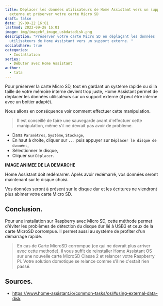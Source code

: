 ```yaml
---
title: Déplacer les données utilisateurs de Home Assistant vers un support
  externe et préserver votre carte Micro SD
draft: false
date: 19-09-22 16:01
lastmod: 2022-09-28 16:01
image: img/imagebf_image_usbdatadisk.png
description: "Préserver votre carte Micro SD en déplaçant les données
  utilisateurs de Home Assistant vers un support externe. "
socialshare: true
categories:
  - Installation
series:
  - Débuter avec Home Assistant
author:
  - tata
---
```

Pour préserver la carte Micro SD, tout en gardant un système rapide ou si la taille de votre mémoire interne devient trop juste, Home Assistant permet de déplacer les données utilisateurs sur un support externe (il peut être interne avec un boitier adapté).

Nous allons en conséquence voir comment effectuer cette manipulation.

>Il est conseillé de faire une sauvegarde avant d'effectuer cette manipulation, même s'il ne devrait pas avoir de problème.

* Dans `Paramètres`, `Système`, `Stockage`,
* En haut à droite, cliquer sur `...` puis appuyer sur `Déplacer le disque de données`,
* Sélectionner le disque,
* Cliquer sur `Déplacer`.


**IMAGE ANIMEE DE LA DEMARCHE**

Home Assistant doit redémarrer. Après avoir redémarré, vos données seront maintenant sur le disque choisi.

Vos données seront à présent sur le disque dur et les écritures ne viendront plus abimer votre carte Micro SD.

## Conclusion.

Pour une installation sur Raspberry avec Micro SD, cette méthode permet d'éviter les problèmes de détection du disque dur lié à USB3 et ceux de la carte MicroSD corrompue. Il permet aussi au système de profiter d'un démarrage rapide.

>En cas de Carte MicroSD corrompue (ce qui ne devrait plus arriver avec cette methode), il vous suffit de reinstaller Home Assistant OS sur une nouvelle carte MicroSD Classe 2 et relancer votre Raspberry Pi. Votre solution domotique se relance comme s'il ne c'estait rien passé.

## Sources.

* https://www.home-assistant.io/common-tasks/os/#using-external-data-disk